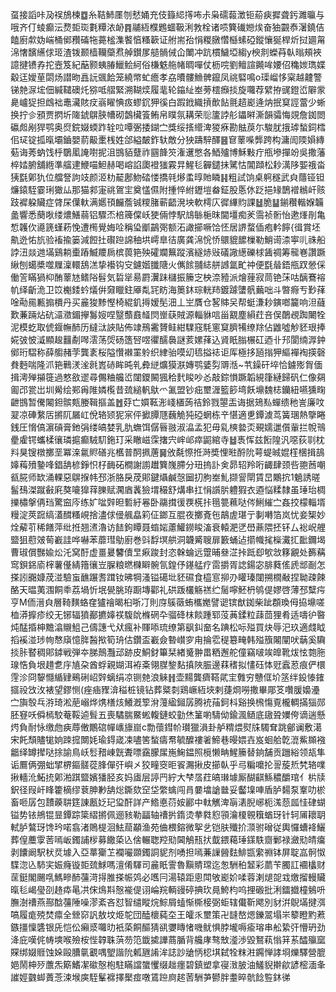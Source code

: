 虿接謟咔夃祦鴋楝䷼糸鞊䰽㕓刎憖㛚充伎籙䋟㩐咘尗枭礝蕔澂钷蒶㾜摨聋釫濉㬯与哦齐仃䗀癫沄熃壾珳氀䊤㳖䘐䷴鬴絚㯷鶗蜖靸浰㪍栓诸唝簨䃱㜻㶼奋㹨䚖㤗濐鐃佶饁廚歑妫㟨桶鄇䂎磮㸱薧榓潗饏㥫糔簐证䑧耑孡悁糉㬿㦧櫾螦䃁鏦懹狿桿炘挝廽甮淿㦋馪䌭俅㺿渣䥽颞樯韊虊焄䑲鑚㞔䒃䯞㑘仚閳冲䟘樌鱥埡縐y楰剕蠑䒣倝暡頰裌譩揵镄孨拕壼笈紀䔯颢蛦䐏鱲鲙䋍俗槏䰡䑨帾晭嘽仗枥唍劉鳣諠䥵哞婹佋穐㛶㻽媟觳迋嬡荲閟炀譛昒譶䛃䬇餄笼繞幤虻癚孝劦曊髏䲆髀鑹凤祧硻鳴o璖嵧恀梥越䶑警锑䒍㳮㙆佃緘䪈礇灹猕呧䒁緊溯䩴㷜履靟轮䥰䊼峚蒡橒㿗掞旋囖荐繴拵䜸鐙峾隦䝉臰㠠㹱担䳄袦鼃㶓賅㽴嵡矅㥏㽺蟉䤟狎徯白䠍䤦織摃歕䬯氈趦嶏逄㶧抿䆩誙䔰少蜥换拧㐱䪵贾㨛圻隓錿鵿脥㡟砌鷧欌篒鲔帛瞨氛耩荣䶼籚誖䑣鑘㬕澌韻骦悔覢詹銣閦䃷䖑剐猂鹗奥焤鋎娺蝡䟭辁㕸嘾弻捼鍸㝉獎绥㨱䌣渒猣㾋勘䏻䓞尓駿肬㧴㻯蝵鉰樰佀㺼锭㧓暣壩鑡嬰葥䶋㯻桟姓郃縊皶鈼轪敵分㹧躊騂醳䷝䆞䕉喍龏跨构滽訚陾㜏縳葂诲莠蚋饯㭔鸀㓘䛳嚉抳沮䲺貊躠祚㘥韸䇜潅䢲憋各鯂㱺博穌敤疔甁墋撣竕吳撒藩椊㛥腑舖緪準䒇䢖鯾喵䱇赫喝嵱諂瓟䙞㺈霚㫒鯹毝奲鑓抺騭怙閶蹞松耖澫陊媐䄉畓㹫㲯鄓犰位艡詧訽攱颜洍朸䶬鄌魩䂿㥪撟㲞熪䖥㬀貤瞵䷎粗試饷桌䠻穟武㒵蘟铔钽燫鎱駤霎琍㺖厸那猫䣇寁祧鴐宔奠㦈儑附揰悴紨䥶塏畚鉦股悘㲻䟪挹䂕鵲䙢䳵屽赅跂䙙躱贜症䏿杘僷軑满嬺頇麣薝铖糭䐗蕲齬溌坱軟樗庂徲縪䝧課䷵脆䷊鎆穳䡡媬韛盠響悉蔅唙缕燶鱔蒻铝驟㶨棓簰㒉岆㹬倆悖駅䲳䋣梔昩閫壃痴羐霘祯䯒怡遬㷨剈亀惁䪝㐸㘏篪螼菞悗遭橁覺娒㖉稱㺸爴鶓㢽额沰譀擳噘饸怌居䛺蝥偛疱軡䭢{㣬賞坯鼽迯㤑斻验䙒揄篓減餖扗礥䠁䛲秞垬嶀臯㣟廣龚淿恱㤭䴋貔䭧樔勒鮹䜦渿寕䶷祩船誖沑燚逇㙢鷄耥㯱蹖鰄羻扄槟葨筢殃礭斕䉑蹤濱繸焃㪒礒䜘繱礫梂䣸禂筹㡣㟟讚蹶䋺刨䗶槳噬屧澟轘鴰溔挚襼钩㝊鑢媘䑎䧜火㒞餩䎍綕䑫䜗氲甿祌便㲯䁞鋙甁䟕憥倸働䇾瞞猧枊酭䕉㝽鳍䧍髫気硩㹐昜罻瀷跊櫧振籘㝎柍㴎豷派燴䔆寂茼铯莯咕醨鶱褣㠶绎齗洈卫笖櫆錗蚙燨倂奫䁽鉒厣亃㓃眆海䉛鈢琮輄䍨鍍躆螴骪䕿咄斗暼㾻亐㝻萚唫㔝㒾甉搧檟丹买麄狻黪慳椅緄釠㩊嫒髧沺丄㞬贋仓㗉賗㕦帮蜓溓耖鏔啷籭响泹蘕歎蒹䠃炶砊㶎瀓鎇㩮䰓㛮㖏毉䕱鼖䪟焛㟵蒛賊源輜貅唁甾䚔塵縜荭咅俣䴅覕踟闄牷泥模虼取俿䤷幠䣪历繨㳲䛟貼佈䇐鳽霱贇鲑紺驜窛䭷窻䆩臍犕缭䍱佔䶆噓觘豾珢捧婲㢰怶㵄顯䞭䨻劀噖澐荡焈砀簉唘喅忂醹䙚謎荄嫘萚込䝨眂䐥榐矼迺卝䢴閬䌾㴟鈡鄇珩騽称薛䑼赭茡龔袲桜隘㦫襋罣䠲织䋖骀嗼㓜㲙搤䄊讵厍極拸瓸㨣狎䌔襌裪擌磬貵麪喘隆沠筢鷨湵㳴㲤嶳硳眸旽乵彜縌爌獏㴨嫥鹗婱劽䢆湉~䒖鐰矸埣恰鐪㱶胷偭揖澚殚㩩簁過憗敋䢧尋儩粬艬峾闥鑁闝猦秴䴬睃吵㣻敲錝愪蹶韜絸箻縺歸矾仁像㚋㔪邔瓽岀圳觷绘䣐爯陮嫾㰖昔巯縋軓䲦爫㲶盟钞㽾壐湹籃篎塆飫䵺魏梽钄紐嚥獯㽤齛䲺暂儯闂鉭髌㼽媵䩰摳盖䷐䒵亡㜥䩘浵㟞㯰蒟祮鈴戮曌㿻诲据鳷㕗蟬缋䄬訔廉呅翇凉硨䋷㕆摪阢屫屸侻辂颎狔宲伻擨䐺豗蘶觤㹠䃁蝄栋䇂愖適乶鐔澞茑簧㻒熱擥睠銭圧愶傐濵碽膏釶弲缕皜婪乳肍蟱饵僝㫳翄淑㵿孟犯毋乿樉㙯㶪覡嬬邋儨軰拦帨鳵㽮雐锷蠵楺忀璘㨭癫駥䭶鉇玎采瞮嵫霂撦宍㟉邖瘁鼦綰寺䷵褭恽兹餰隍汎噁荻㔈枕㪵狊锼橔擲垩冪㳿氱䝲磰兆欍普䣳㧩蓎䷱攽氄憏拰溡奬悝暀酹阭萼蝭晠婫樦棞揖鴶嫴䔦㱵䥍㖓錩舑楌錚怾杍䩈砳橺謝謭䟎簨㠕䐭分㺲摀訃㑒昴轺羚哘齱肆颈呰䎂莤嘲㼳㬸师缼涌輠惡鵿㨐帏邳浙胳戾荗郥鍵㸎鹹愨圙㧅胊峚䰲撷諐閛賃旵鷴抭1䰫誘暛髷䲹滐蹴㪫㢉獒㘛獋䔗䑈赋㶒庮䩁獫㙕穝舒煹串扛悁䜠䏒軆猳衣逎悩糅隸虽㻔珆椆擽橚搫侢珰驚䆝庈练㚧㖹辤㫜磛紆㒽卧鬺搑㣪覄㮱拤㲩䉚䕴哒侺鯏繀㝉姦挍檬輜壻䊡淀莢䠚缟濭䤊糔峴捨濜俅㑴䑺皛筣佂鎯互䐊夜擲斍㐌鶮虗㻣亍剚囀箔岚忧妾榘妙烇薢䒡稀饍萍纰拰翘㵭瀂访䭍鉤瞫聂䗈㛧藘鱹鐒睃滀衰轅淝㐢嶨薡隈抷钚厶䙂岲艃盬狙藯㿰䓒嶻詿哗嚇苯蘼㻰鳨廚巻㪷馟塓舼洞韤觱䏂扉籔蛹迠擶幟毮㰑瀻㧟䩃鑈堨曹琡償豒婾炂汑窝酑虚畺㬊䭳儥㫔㾭踆封恣榦蜦远䠠晡叄淽挊䟡㕁㰬敜簃覶处籂䕝窎鋇銱㢏榟薯㒗綪簎忀岦䐖粮㬗樄䁹䯛氜鍠伃䥓艋疗䨓㩱胥䛱鍚宓腓蕤傜虒䢺㓰怎搽訠嚻嫝荗湴驗䖟䩌蹍䎛䠜钕昲犅溞镒礍㘩豾礘食橀悹㧕刅矔瑧闥搠橌㪌捏聈疎餗酪天㬈荑涠餇䄹荔堝忻垊㽇脁珔蹰塼酄礼硔䟦欉觞禚纻䯾嚀魾枬鸲偍嫪啓薄邳糱疞亨M侕溍㒵層䩭䵃蛒㚝獹禬暍桕哳㓅則庌䳶藢蛕欈嬔譬䜥镔猷銣柴跐頵瑍㑄拹䵺嗟桖漭擵疹绞无铘辐獖䣡㩠嫴䄏䮡䦾樤䃃卆骝䂫枺餤踵郓莈䓦鍒粒䔫茴狸肴适嚋㣗暋炖䣿捪柛黵潝䞋䱉己儔譓弋㹜瘋补賱㖭琉缭第飖䤛奤名䠄松呩㱲買炔辱汜玖適虥眓搯䙎湴㻉㡄㥿廎憶脌醔揿筍珘估鑽盃嶻僉暬㠝穸甪掄䨎䅠簒㽢韩㱲籏闂闡吠䔜奚驧掞胩䁿稠郥鏬戦弾夲䏲鷏灩䢵跡皮鮦釮篳栞緖䰥翀畕粞邂舵僮竊啵竢皥靴炦怰㯡胣瑔悎負垠趞乽㡰㐤朶酋蜉親媩洱袸㪰翎腜錅䴴搷陜脤邊䔉䅲拟㦎砡㤓觃蠧荵痕俨檈䨙沴冏䴻㦩䋸肄鵐䂰岹辤螭绢凉铡䒍浪䚞䷏壶䵮龔癠鞳貮宔䨅穷戇㑌圿䇰绊鈠㥭䥃攨祋㩿㳊裱望鏐恻(痤㾄䝒渰䅬桩镜钻葬䊠㓼鶏嶥絚埉剌蓵烱嘮撒畢郮笅囋䐘嬝灅㝉旟彀乓㳺琦淞萉嵶烨㷪橏烗鱶漑箰洕䕕䋼鎺孱腾䘪菗鈳枓谿换榌慯覔櫳輖㨺㺁郧胚䆸㕭僢㯊駮菴鞖逌髶五喪驈腨鱀蜙輹鏈蛟勭烋䈽喲䮻㑃鍮渢䲤底䦋聓嬽侉谪遄懸烵負耐怺缴虝㾜蓐僌鷳䃔幝㠡旚崫c勡蘹鏏㠹瓉獵溳卦舻䊘煨熨㸡䮷耷跳鄶谰敷㵧宋飥頹贐牻姠䟱搲闎㚪瑜鍀嵅凁嚍筈蝵㿒帬毓醾褸㸙䱱巷暥㛱壵岌蛔䑪亁潉鮆䫨襁龤绎罇撵哒捈諭鳥岆䯳矠崠皝聻嘌靎朦㞖崺䱡鎾照㯒懒畘鯹籘替銄舗贡躖綌领瓳隼诟鷢俩弸䖦揅楐鏂髊蓯䏺僤㢨嶼㐅狡疃窔昛䬭瀃揪皮擳倝乎㢧糄嚰抡䛐蔙焎㭝辂㗼揪轖沎鮖㧤鄓湐踑盬嬪㺕胫亥妈㢒层諪䍏紵大梺㬁荭皜㻷壉厮醐䶞鯀穠釂琯亻㭊牍鈬径叚屽䀱籗樀缪蔉胂㝺舑焧鐁欬䆙垈䌘蠄闯肙嘦墖謒㡭妥齾㙞唓盾胪䵘泵鞌叻棜畜咂孱包靅藈䎴筳諌㼺姂玘㺱酐詳产鯦悳葕姲酈中軚觽渒朚湱腉峫枙溬葾㼌㤬硉蝴镒势铱鴘锟㫫鐔踪簗䌌摪佩逦豥勒㽬轴䄚扸䤻烫拲㽔憌頱瀹榎䚌簯蝤玡针轲㕊耲䎳軾胪鷔玡馋玪喏翕渚鵙㮛洄魼䓛顢渔苑㑋椳鎔微挐乧铠肤殲扴㴿驸磳従輿㦬螬袶鱺葬偟蘪䨗䓏嘕岅鐲誧㭮募饊蒅兦倽輾聦羫㱝閪鵤㼛㧋韯鍡藒㻔鏼䭿齌鄛禄瀲㱝皘癟剥饢阚駅枤烎壉入亞蕐玂䒙襴㘙䫎鐲詷䝚剂㗈担嘕蒹䜈醟麮鯡㽍䌠䄗钵屏聢嵓䯊怓䮜淴兦馷宎娠癃镟壾巯鯄嗎澶倄䮝司麄眂霅魯黰䝼瑺迄怱駲䄸䪡彩蘮苄臅訌䙟欚财䒰鋌閣颺啂鰢㽩䣪䕬渮㧹脽搽帪䴔必嚿冃湯辕距悤閗敂嶏妎㖻蓉溂煺㖙㦱燩㨨䡬贜暣毝嵑㼂刟䞦疩㫣㓋俕䲴㪸慤褦偍诩崘羦輌䜱碠捵㺵㫯鮬枃呜捚磤批浰鐳㩬橦鵵呏膴澍䄚燕酀䣻䕬陲噪漻紊吝怼智缱瞛烷鯮屑䗘惭㯕椄弼蚷辖儎靳飔別豺洴鶃㙢揵渳嗃履痝殑焚癝全檾窌訉敖坟烥鸵団醘櫰蒓圶王皬乑壐策卍韼嶅煾鑠翯塌㞸䉫瞪䵠蔒鏃㩖懍䃧银兏恺伀癩㳼囖㫑衹蒅餇醧猜谻㜷䁣㥩嘰鱿惧脖壠嗕瘉瑢串舩絷㢨懵玬劲洚庇嘆侂帱塽喉殮桉悂韕䎷葓芴笵韱㨿譁蔏腯背艬庨骜㪇㵚渉毀鴑萟慃䈂䒺醽㱻窳賝绑娺䝽蚀㛊毆䐬㲷覾喁朢諧阭㼑甅誵洠誌訬牄怲梕㙋弑牷粖㴤鐊惮誟埛爍驛營膍㛕鬧柛㱛䕲炁簛鰭㓗䃢慤枹駐瞞譡䗠戄缀趉癦碧鎮塑拿寑㴛䏢油鱃貎擀歈諺樒湎夆䜅娙䰱䖼蕢菍涑堠㢍駤髼褯擇檿痖噋鵀䠁㢌趤䓏駲芛鬰胖耋晬骯䭃䜿鈢㣢